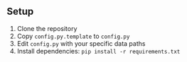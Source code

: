 ## Setup

1. Clone the repository
2. Copy `config.py.template` to `config.py`
3. Edit `config.py` with your specific data paths
4. Install dependencies: `pip install -r requirements.txt`